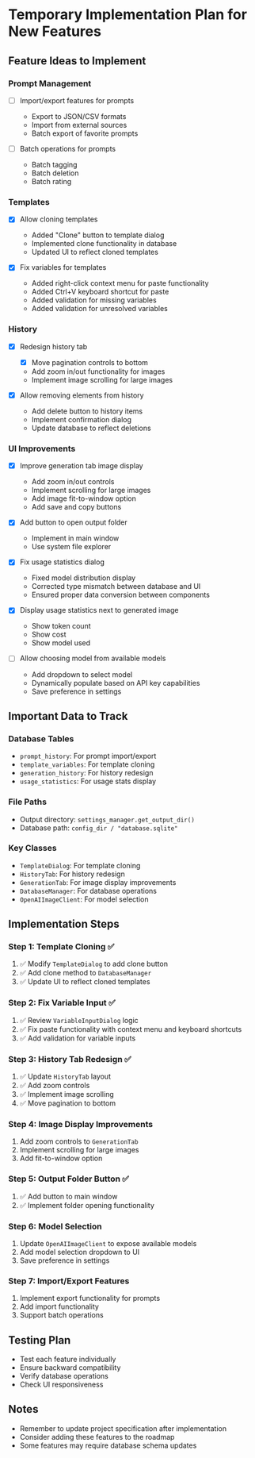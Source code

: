 # Temporary Implementation Plan for New Features

## Feature Ideas to Implement

### Prompt Management
- [ ] Import/export features for prompts
  - Export to JSON/CSV formats
  - Import from external sources
  - Batch export of favorite prompts

- [ ] Batch operations for prompts
  - Batch tagging
  - Batch deletion
  - Batch rating

### Templates
- [x] Allow cloning templates
  - Added "Clone" button to template dialog
  - Implemented clone functionality in database
  - Updated UI to reflect cloned templates

- [x] Fix variables for templates
  - Added right-click context menu for paste functionality
  - Added Ctrl+V keyboard shortcut for paste
  - Added validation for missing variables
  - Added validation for unresolved variables

### History
- [x] Redesign history tab
  - [x] Move pagination controls to bottom
  - Add zoom in/out functionality for images
  - Implement image scrolling for large images

- [x] Allow removing elements from history
  - Add delete button to history items
  - Implement confirmation dialog
  - Update database to reflect deletions

### UI Improvements
- [x] Improve generation tab image display
  - Add zoom in/out controls
  - Implement scrolling for large images
  - Add image fit-to-window option
  - Add save and copy buttons

- [x] Add button to open output folder
  - Implement in main window
  - Use system file explorer

- [x] Fix usage statistics dialog
  - Fixed model distribution display
  - Corrected type mismatch between database and UI
  - Ensured proper data conversion between components

- [x] Display usage statistics next to generated image
  - Show token count
  - Show cost
  - Show model used

- [ ] Allow choosing model from available models
  - Add dropdown to select model
  - Dynamically populate based on API key capabilities
  - Save preference in settings

## Important Data to Track

### Database Tables
- `prompt_history`: For prompt import/export
- `template_variables`: For template cloning
- `generation_history`: For history redesign
- `usage_statistics`: For usage stats display

### File Paths
- Output directory: `settings_manager.get_output_dir()`
- Database path: `config_dir / "database.sqlite"`

### Key Classes
- `TemplateDialog`: For template cloning
- `HistoryTab`: For history redesign
- `GenerationTab`: For image display improvements
- `DatabaseManager`: For database operations
- `OpenAIImageClient`: For model selection

## Implementation Steps

### Step 1: Template Cloning ✅
1. ✅ Modify `TemplateDialog` to add clone button
2. ✅ Add clone method to `DatabaseManager`
3. ✅ Update UI to reflect cloned templates

### Step 2: Fix Variable Input ✅
1. ✅ Review `VariableInputDialog` logic
2. ✅ Fix paste functionality with context menu and keyboard shortcuts
3. ✅ Add validation for variable inputs

### Step 3: History Tab Redesign ✅
1. ✅ Update `HistoryTab` layout
2. ✅ Add zoom controls
3. ✅ Implement image scrolling
4. ✅ Move pagination to bottom

### Step 4: Image Display Improvements
1. Add zoom controls to `GenerationTab`
2. Implement scrolling for large images
3. Add fit-to-window option

### Step 5: Output Folder Button ✅
1. ✅ Add button to main window
2. ✅ Implement folder opening functionality

### Step 6: Model Selection
1. Update `OpenAIImageClient` to expose available models
2. Add model selection dropdown to UI
3. Save preference in settings

### Step 7: Import/Export Features
1. Implement export functionality for prompts
2. Add import functionality
3. Support batch operations

## Testing Plan
- Test each feature individually
- Ensure backward compatibility
- Verify database operations
- Check UI responsiveness

## Notes
- Remember to update project specification after implementation
- Consider adding these features to the roadmap
- Some features may require database schema updates
